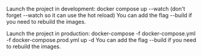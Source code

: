 Launch the project in development:
docker compose up --watch (don't forget --watch so it can use the hot reload)
You can add the flag --build if you need to rebuild the images.

Launch the project in production:
docker-compose -f docker-compose.yml -f docker-compose.prod.yml up -d
You can add the flag --build if you need to rebuild the images.
